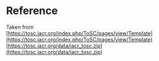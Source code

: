 # Reference
Taken from   
[https://tosc.iacr.org/index.php/ToSC/pages/view/Template](https://tosc.iacr.org/index.php/ToSC/pages/view/Template)  
[https://tosc.iacr.org/data/iacr_tosc.zip](https://tosc.iacr.org/data/iacr_tosc.zip)
